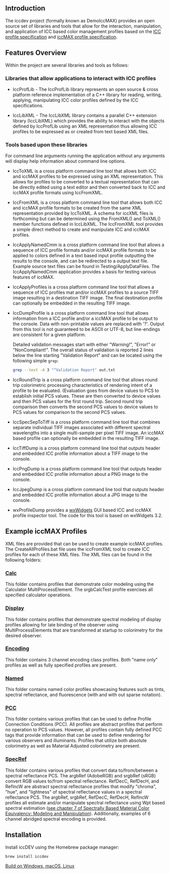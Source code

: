 ## Introduction

The iccdev project (formally known as DemoIccMAX) provides an
open source set of libraries and tools that allow for the interaction, manipulation,
and application of ICC based color management profiles based on the 
[ICC profile specification](http://www.color.org/icc_specs2.xalter) and 
[iccMAX profile specification](http://www.color.org/iccmax.xalter).

## Features Overview

Within the project are several libraries and tools as follows:

### Libraries that allow applications to interact with ICC profiles

  * IccProfLib - The IccProfLib library represents an open source &
    cross platform reference implementation of a C++ library for reading,
    writing, applying, manipulating ICC color profiles defined by the ICC specifications.

  * IccLibXML - The IccLibXML library contains a parallel C++
    extension library (IccLibXML) which provides the ability to interact with the
    objects defined by IccProfLib using an XML representation thus allowing ICC
    profiles to be expressed as or created from text based XML files.


### Tools based upon these libraries

  For command line arguments running the application without any arguments
  will display help information about command line options.

  * IccToXML is a cross platform command line tool that allows both ICC
    and iccMAX profiles to be expressed using an XML representation. This allows
    for profiles to be converted to a textual representation that can be directly
    edited using a text editor and then converted back to ICC and iccMAX profile
    formats using IccFromXML.

  * IccFromXML is a cross platform command line tool that allows both ICC
    and iccMAX profile formats to be created from the same XML representation provided by
    IccToXML. A schema for iccXML files is forthcoming but can be determined using
    the FromXML() and ToXML() member functions defined in IccLibXML. The
    IccFromXML tool provides a simple direct method to create and manipulate
    ICC and iccMAX profiles.

  * IccApplyNamedCmm is a cross platform command line tool that allows a
    sequence of ICC profile formats and/or iccMAX profile formats to be applied to colors
    defined in a text based input profile outputting the results to the console, and can
    be redirected to a output text file. Example source text files can be found in
    Testing/ApplyDataFiles. The IccApplyNamedCmm application provides a basis for
    testing various features of iccMAX.

  * IccApplyProfiles is a cross platform command line tool that allows a sequence of
    ICC profiles mat and/or iccMAX profiles to a source TIFF image resulting in a
    destination TIFF image. The final destination profile can optionally be embedded
    in the resulting TIFF image.

  * IccDumpProfile is a cross platform command line tool that allows information
    from a ICC profile and/or a iccMAX profile to be output to the console. Data
    with non-printable values are replaced with '?'. Output from this tool is
    not guaranteed to be ASCII or UTF-8, but line-endings are consistent for a
    given platform.

    Detailed validation messages start with either "Warning!", "Error!" or "NonCompliant!".
    The overall status of validation is reported 2 lines below the line starting
    "Validation Report" and can be located using the following simple `grep`:

    ```bash
    grep --text -A 3 "^Validation Report" out.txt
    ```

  * IccRoundTrip is a cross platform command line tool that allows round trip
    colorimetric processing characteristics of rendering intent of a profile to be
    evaluated. (Evaluation goes from device values to PCS to establish initial PCS
    values. These are then converted to device values and then PCS values for the
    first round trip. Second round trip comparison then converts the second PCS
    values to device values to PCS values for comparison to the second PCS values.

  * IccSpecSepToTiff is a cross platform command line tool that combines separate
    individual TIFF images associated with different spectral wavelengths into a
    single multi-sample per pixel TIFF image. An iccMAX based profile can optionally
    be embedded in the resulting TIFF image.

  * IccTiffDump is a cross platform command line tool that outputs header and
    embedded ICC profile information about a TIFF image to the console.

  * IccPngDump is a cross platform command line tool that outputs header and
    embedded ICC profile information about a PNG image to the console. 

  * IccJpegDump is a cross platform command line tool that outputs header and
    embedded ICC profile information about a JPG image to the console. 

  * wxProfileDump provides a [wxWidgets](https://www.wxwidgets.org/) GUI based
    ICC and iccMAX profile inspector tool. The code for this tool is based on
    wxWidgets 3.2.


## Example iccMAX Profiles

XML files are provided that can be used to create example iccMAX profiles. The
CreateAllProfiles.bat file uses the iccFromXML tool to create ICC profiles for
each of these XML files. The XML files can be found in the following folders:

### [Calc](../Testing/Calc)

This folder contains profiles that demonstrate color modeling using the
Calculator MultiProcessElement. The srgbCalcTest profile exercises all specified
calculator operations.

### [Display](../Testing/Display)

This folder contains profiles that demonstrate spectral modeling of display
profiles allowing for late binding of the observer using MultiProcessElements
that are transformed at startup to colorimetry for the desired observer.

### [Encoding](../Testing/Encoding)

This folder contains 3 channel encoding class profiles. Both "name only"
profiles as well as fully specified profiles are present.

### [Named](../Testing/Named)

This folder contains named color profiles showcasing
features such as tints, spectral reflectance, and fluorescence (with and with
out sparse notation).

### [PCC](../Testing/PCC)

This folder contains various profiles that can be used to
define Profile Connection Conditions (PCC). All profiles are abstract profiles
that perform no operation to PCS values. However, all profiles contain fully
defined PCC tags that provide information that can be used to define rendering
for various observers and illuminants. Profiles that utilize both absolute
colorimetry as well as Material Adjusted colorimetry are present.

### [SpecRef](../Testing/SpaceRef)

This folder contains various profiles that convert data to/from/between a
spectral reflectance PCS. The argbRef (AdobeRGB) and srgbRef (sRGB) convert RGB
values to/from spectral reflectance. RefDecC, RefDecH, and RefIncW are abstract
spectral reflectance profiles that modify "chroma", "hue", and "lightness" of
spectral reflectance values in a spectral reflectance PCS. The argbRef, srgbRef,
RefDecC, RefDecH, RefIncW profiles all estimate and/or manipulate spectral
reflectance using Wpt based spectral estimation ([see chapter 7 of Spectrally Based Material Color Equivalency: Modeling and Manipulation](http://scholarworks.rit.edu/theses/8789/)). Additionally, examples of 6 channel
abridged spectral encoding is provided.


## Installation

Install iccDEV using the Homebrew package manager:

```
brew install iccdev
```

[Build on Windows, macOS, Linux](BUILD.md)